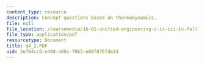 ```yaml
---
content_type: resource
description: Concept questions based on thermodynamics.
file: null
file_location: /coursemedia/16-01-unified-engineering-i-ii-iii-iv-fall-2005-spring-2006/3e764cc6e498a06c70b3e80f876fde2d_q4_2.PDF
file_type: application/pdf
resourcetype: Document
title: q4_2.PDF
uid: 3e764cc6-e498-a06c-70b3-e80f876fde2d
---
```

